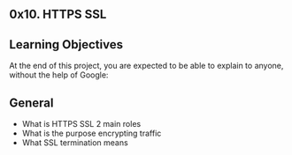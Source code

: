 ## 0x10. HTTPS SSL

## Learning Objectives
At the end of this project, you are expected to be able to explain to anyone, without the help of Google:

## General
* What is HTTPS SSL 2 main roles
* What is the purpose encrypting traffic
* What SSL termination means
